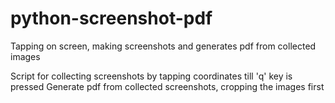 # python-screenshot-pdf
Tapping on screen, making screenshots and generates pdf from collected images

Script for collecting screenshots by tapping coordinates till 'q' key is pressed
Generate pdf from collected screenshots, cropping the images first
